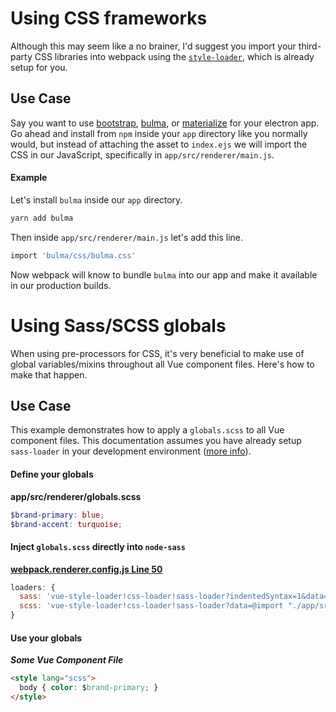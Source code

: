 # Using CSS frameworks

Although this may seem like a no brainer, I'd suggest you import your third-party CSS libraries into webpack using the [`style-loader`](https://github.com/webpack/style-loader), which is already setup for you.

## Use Case
Say you want to use [bootstrap](http://getbootstrap.com/), [bulma](http://bulma.io/), or [materialize](http://materializecss.com/) for your electron app. Go ahead and install from `npm` inside your `app` directory like you normally would, but instead of attaching the asset to `index.ejs` we will import the CSS in our JavaScript, specifically in `app/src/renderer/main.js`.

#### Example
Let's install `bulma` inside our `app` directory.
```bash
yarn add bulma
```
Then inside `app/src/renderer/main.js` let's add this line.
```bash
import 'bulma/css/bulma.css'
```
Now webpack will know to bundle `bulma` into our app and make it available in our production builds.

# Using Sass/SCSS globals

When using pre-processors for CSS, it's very beneficial to make use of global variables/mixins throughout all Vue component files. Here's how to make that happen.

## Use Case

This example demonstrates how to apply a `globals.scss` to all Vue component files. This documentation assumes you have already setup `sass-loader` in your development environment ([more info](using_pre-processors.md)).

#### Define your globals
**app/src/renderer/globals.scss**
```scss
$brand-primary: blue;
$brand-accent: turquoise;
```

#### Inject `globals.scss` directly into `node-sass`
**[webpack.renderer.config.js Line 50](https://github.com/SimulatedGREG/electron-vue/blob/master/template/webpack.renderer.config.js#L52)**
```js
loaders: {
  sass: 'vue-style-loader!css-loader!sass-loader?indentedSyntax=1&data=@import "./app/src/renderer/globals"',
  scss: 'vue-style-loader!css-loader!sass-loader?data=@import "./app/src/renderer/globals";'
}
```

#### Use your globals
***Some Vue Component File***
```html
<style lang="scss">
  body { color: $brand-primary; }
</style>
```
